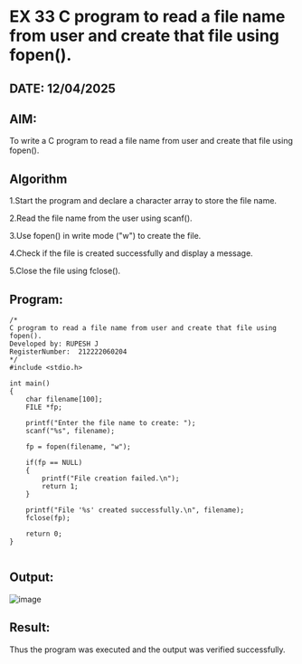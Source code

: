# EX 33 C program to read a file name from user and create that file using fopen().
## DATE: 12/04/2025
## AIM:
To write a C program to read a file name from user and create that file using fopen().

## Algorithm
1.Start the program and declare a character array to store the file name.

2.Read the file name from the user using scanf().

3.Use fopen() in write mode ("w") to create the file.

4.Check if the file is created successfully and display a message.

5.Close the file using fclose().

## Program:
```
/*
C program to read a file name from user and create that file using fopen().
Developed by: RUPESH J
RegisterNumber:  212222060204
*/
#include <stdio.h>

int main()
{
    char filename[100];
    FILE *fp;

    printf("Enter the file name to create: ");
    scanf("%s", filename);

    fp = fopen(filename, "w");

    if(fp == NULL)
    {
        printf("File creation failed.\n");
        return 1;
    }

    printf("File '%s' created successfully.\n", filename);
    fclose(fp);

    return 0;
}


```

## Output:

![image](https://github.com/user-attachments/assets/b7024c94-78a4-4ab5-9d95-d750cdf03682)


## Result:
Thus the program was executed and the output was verified successfully.

